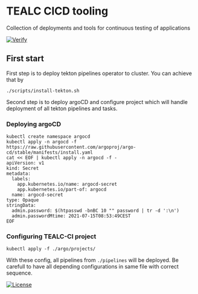 # TEALC CICD tooling
Collection of deployments and tools for continuous testing of applications

[![Verify](https://github.com/ExcelentProject/tealc/actions/workflows/verify.yaml/badge.svg)](https://github.com/ExcelentProject/tealc/actions/workflows/verify.yaml)

## First start
First step is to deploy tekton pipelines operator to cluster. You can achieve that by
```
./scripts/install-tekton.sh
```
Second step is to deploy argoCD and configure project which will handle deployment of all tekton pipelines and tasks.

### Deploying argoCD
```
kubectl create namespace argocd
kubectl apply -n argocd -f https://raw.githubusercontent.com/argoproj/argo-cd/stable/manifests/install.yaml
cat << EOF | kubectl apply -n argocd -f -
apiVersion: v1
kind: Secret
metadata:
  labels:
    app.kubernetes.io/name: argocd-secret
    app.kubernetes.io/part-of: argocd
  name: argocd-secret
type: Opaque
stringData:
  admin.password: $(htpasswd -bnBC 10 "" password | tr -d ':\n')
  admin.passwordMtime: 2021-07-15T08:53:49CEST
EOF
```


### Configuring TEALC-CI project
```
kubectl apply -f ./argo/projects/
```
With these config, all pipelines from `./pipelines` will be deployed. Be carefull to have all depending configurations in same file with correct sequence.

[![License](https://img.shields.io/badge/License-Apache%202.0-blue.svg)](https://opensource.org/licenses/Apache-2.0)

